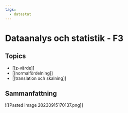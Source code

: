 ```yaml
---
tags:
  - datastat
---
```

# Dataanalys och statistik - F3

## Topics
- [[z-värde]]
- [[normalfördelning]]
- [[translation och skalning]]

## Sammanfattning
![[Pasted image 20230915170137.png]]
